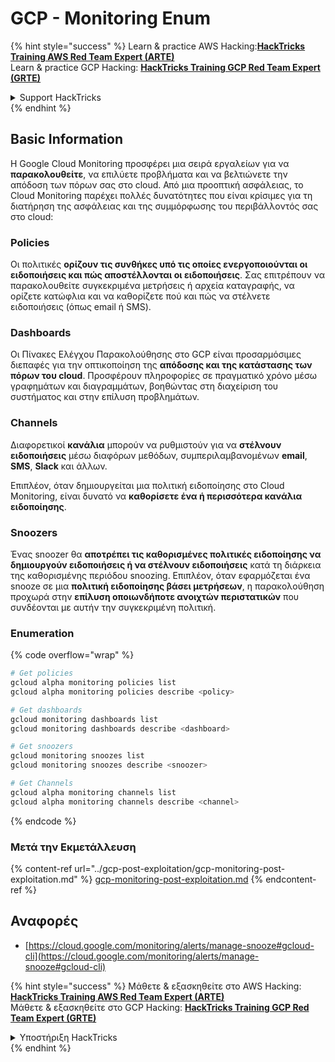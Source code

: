 # GCP - Monitoring Enum

{% hint style="success" %}
Learn & practice AWS Hacking:<img src="../../../.gitbook/assets/image (1).png" alt="" data-size="line">[**HackTricks Training AWS Red Team Expert (ARTE)**](https://training.hacktricks.xyz/courses/arte)<img src="../../../.gitbook/assets/image (1).png" alt="" data-size="line">\
Learn & practice GCP Hacking: <img src="../../../.gitbook/assets/image (2).png" alt="" data-size="line">[**HackTricks Training GCP Red Team Expert (GRTE)**<img src="../../../.gitbook/assets/image (2).png" alt="" data-size="line">](https://training.hacktricks.xyz/courses/grte)

<details>

<summary>Support HackTricks</summary>

* Check the [**subscription plans**](https://github.com/sponsors/carlospolop)!
* **Join the** 💬 [**Discord group**](https://discord.gg/hRep4RUj7f) or the [**telegram group**](https://t.me/peass) or **follow** us on **Twitter** 🐦 [**@hacktricks\_live**](https://twitter.com/hacktricks\_live)**.**
* **Share hacking tricks by submitting PRs to the** [**HackTricks**](https://github.com/carlospolop/hacktricks) and [**HackTricks Cloud**](https://github.com/carlospolop/hacktricks-cloud) github repos.

</details>
{% endhint %}

## Basic Information

Η Google Cloud Monitoring προσφέρει μια σειρά εργαλείων για να **παρακολουθείτε**, να επιλύετε προβλήματα και να βελτιώνετε την απόδοση των πόρων σας στο cloud. Από μια προοπτική ασφάλειας, το Cloud Monitoring παρέχει πολλές δυνατότητες που είναι κρίσιμες για τη διατήρηση της ασφάλειας και της συμμόρφωσης του περιβάλλοντός σας στο cloud:

### Policies

Οι πολιτικές **ορίζουν τις συνθήκες υπό τις οποίες ενεργοποιούνται οι ειδοποιήσεις και πώς αποστέλλονται οι ειδοποιήσεις**. Σας επιτρέπουν να παρακολουθείτε συγκεκριμένα μετρήσεις ή αρχεία καταγραφής, να ορίζετε κατώφλια και να καθορίζετε πού και πώς να στέλνετε ειδοποιήσεις (όπως email ή SMS).

### Dashboards

Οι Πίνακες Ελέγχου Παρακολούθησης στο GCP είναι προσαρμόσιμες διεπαφές για την οπτικοποίηση της **απόδοσης και της κατάστασης των πόρων του cloud**. Προσφέρουν πληροφορίες σε πραγματικό χρόνο μέσω γραφημάτων και διαγραμμάτων, βοηθώντας στη διαχείριση του συστήματος και στην επίλυση προβλημάτων.

### Channels

Διαφορετικοί **κανάλια** μπορούν να ρυθμιστούν για να **στέλνουν ειδοποιήσεις** μέσω διαφόρων μεθόδων, συμπεριλαμβανομένων **email**, **SMS**, **Slack** και άλλων.

Επιπλέον, όταν δημιουργείται μια πολιτική ειδοποίησης στο Cloud Monitoring, είναι δυνατό να **καθορίσετε ένα ή περισσότερα κανάλια ειδοποίησης**.

### Snoozers

Ένας snoozer θα **αποτρέπει τις καθορισμένες πολιτικές ειδοποίησης να δημιουργούν ειδοποιήσεις ή να στέλνουν ειδοποιήσεις** κατά τη διάρκεια της καθορισμένης περιόδου snoozing. Επιπλέον, όταν εφαρμόζεται ένα snooze σε μια **πολιτική ειδοποίησης βάσει μετρήσεων**, η παρακολούθηση προχωρά στην **επίλυση οποιωνδήποτε ανοιχτών περιστατικών** που συνδέονται με αυτήν την συγκεκριμένη πολιτική.

### Enumeration

{% code overflow="wrap" %}
```bash
# Get policies
gcloud alpha monitoring policies list
gcloud alpha monitoring policies describe <policy>

# Get dashboards
gcloud monitoring dashboards list
gcloud monitoring dashboards describe <dashboard>

# Get snoozers
gcloud monitoring snoozes list
gcloud monitoring snoozes describe <snoozer>

# Get Channels
gcloud alpha monitoring channels list
gcloud alpha monitoring channels describe <channel>
```
{% endcode %}

### Μετά την Εκμετάλλευση

{% content-ref url="../gcp-post-exploitation/gcp-monitoring-post-exploitation.md" %}
[gcp-monitoring-post-exploitation.md](../gcp-post-exploitation/gcp-monitoring-post-exploitation.md)
{% endcontent-ref %}

## Αναφορές

* [https://cloud.google.com/monitoring/alerts/manage-snooze#gcloud-cli](https://cloud.google.com/monitoring/alerts/manage-snooze#gcloud-cli)

{% hint style="success" %}
Μάθετε & εξασκηθείτε στο AWS Hacking:<img src="../../../.gitbook/assets/image (1).png" alt="" data-size="line">[**HackTricks Training AWS Red Team Expert (ARTE)**](https://training.hacktricks.xyz/courses/arte)<img src="../../../.gitbook/assets/image (1).png" alt="" data-size="line">\
Μάθετε & εξασκηθείτε στο GCP Hacking: <img src="../../../.gitbook/assets/image (2).png" alt="" data-size="line">[**HackTricks Training GCP Red Team Expert (GRTE)**<img src="../../../.gitbook/assets/image (2).png" alt="" data-size="line">](https://training.hacktricks.xyz/courses/grte)

<details>

<summary>Υποστήριξη HackTricks</summary>

* Ελέγξτε τα [**σχέδια συνδρομής**](https://github.com/sponsors/carlospolop)!
* **Εγγραφείτε στην** 💬 [**ομάδα Discord**](https://discord.gg/hRep4RUj7f) ή στην [**ομάδα telegram**](https://t.me/peass) ή **ακολουθήστε** μας στο **Twitter** 🐦 [**@hacktricks\_live**](https://twitter.com/hacktricks\_live)**.**
* **Μοιραστείτε κόλπα hacking υποβάλλοντας PRs στα** [**HackTricks**](https://github.com/carlospolop/hacktricks) και [**HackTricks Cloud**](https://github.com/carlospolop/hacktricks-cloud) github repos.

</details>
{% endhint %}
